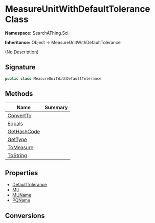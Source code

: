 # MeasureUnitWithDefaultTolerance Class
**Namespace:** SearchAThing.Sci

**Inheritance:** Object → MeasureUnitWithDefaultTolerance

(No Description)

## Signature
```csharp
public class MeasureUnitWithDefaultTolerance
```
## Methods
|**Name**|**Summary**|
|---|---|
|[ConvertTo](MeasureUnitWithDefaultTolerance/ConvertTo.md)||
|[Equals](MeasureUnitWithDefaultTolerance/Equals.md)||
|[GetHashCode](MeasureUnitWithDefaultTolerance/GetHashCode.md)||
|[GetType](MeasureUnitWithDefaultTolerance/GetType.md)||
|[ToMeasure](MeasureUnitWithDefaultTolerance/ToMeasure.md)||
|[ToString](MeasureUnitWithDefaultTolerance/ToString.md)||
## Properties
- [DefaultTolerance](MeasureUnitWithDefaultTolerance/DefaultTolerance.md)
- [MU](MeasureUnitWithDefaultTolerance/MU.md)
- [MUName](MeasureUnitWithDefaultTolerance/MUName.md)
- [PQName](MeasureUnitWithDefaultTolerance/PQName.md)
## Conversions
